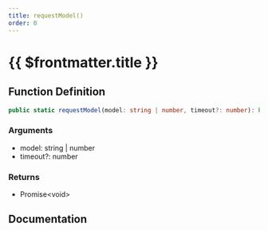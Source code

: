 ```yaml
---
title: requestModel()
order: 0
---
```


# {{ $frontmatter.title }}

## Function Definition

```ts
public static requestModel(model: string | number, timeout?: number): Promise<void>;
```

### Arguments

* model: string | number
* timeout?: number

### Returns

* Promise\<void\>

## Documentation

<!--@include: ./parts/requestModel.md-->
